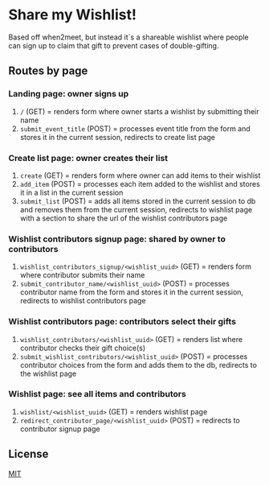 # Share my Wishlist!
Based off when2meet, but instead it`s a shareable wishlist where people can sign up to claim that gift to prevent cases of double-gifting.

## Routes by page

### Landing page: owner signs up
1. `/` (GET) = renders form where owner starts a wishlist by submitting their name
2. `submit_event_title` (POST) = processes event title from the form and stores it in the current session, redirects to create list page

### Create list page: owner creates their list
1. `create` (GET) = renders form where owner can add items to their wishlist
2. `add_item` (POST) = processes each item added to the wishlist and stores it in a list in the current session
3. `submit_list` (POST) = adds all items stored in the current session to db and removes them from the current session, redirects to wishlist page with a section to share the url of the wishlist contributors page

### Wishlist contributors signup page: shared by owner to contributors
1. `wishlist_contributors_signup/<wishlist_uuid>` (GET) = renders form where contributor submits their name
2. `submit_contributor_name/<wishlist_uuid>` (POST) = processes contributor name from the form and stores it in the current session, redirects to wishlist contributors page

### Wishlist contributors page: contributors select their gifts
1. `wishlist_contributors/<wishlist_uuid>` (GET) = renders list where contributor checks their gift choice(s)
2. `submit_wishlist_contributors/<wishlist_uuid>` (POST) = processes contributor choices from the form and adds them to the db, redirects to the wishlist page

### Wishlist page: see all items and contributors
1. `wishlist/<wishlist_uuid>` (GET) = renders wishlist page
2. `redirect_contributor_page/<wishlist_uuid>` (POST) = redirects to contributor signup page

## License

[MIT](https://choosealicense.com/licenses/mit/)